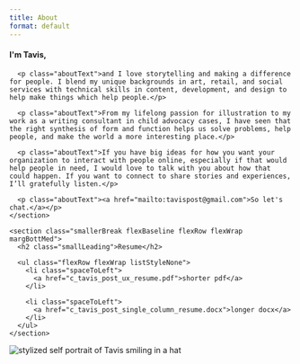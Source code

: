 ```yaml
---
title: About
format: default
---
```


<article class="aboutContainer gridCenter gridTextPicCol">
  <article class="flexCol">
    <section>
      <h1 class="aboutText lessLeading">I'm Tavis,</h1>

      <p class="aboutText">and I love storytelling and making a difference for people. I blend my unique backgrounds in art, retail, and social services with technical skills in content, development, and design to help make things which help people.</p>

      <p class="aboutText">From my lifelong passion for illustration to my work as a writing consultant in child advocacy cases, I have seen that the right synthesis of form and function helps us solve problems, help people, and make the world a more interesting place.</p>

      <p class="aboutText">If you have big ideas for how you want your organization to interact with people online, especially if that would help people in need, I would love to talk with you about how that could happen. If you want to connect to share stories and experiences, I’ll gratefully listen.</p>

      <p class="aboutText"><a href="mailto:tavispost@gmail.com">So let's chat.</a></p>
    </section>

    <section class="smallerBreak flexBaseline flexRow flexWrap margBottMed">
      <h2 class="smallLeading">Resume</h2>

      <ul class="flexRow flexWrap listStyleNone">
        <li class="spaceToLeft">
          <a href="c_tavis_post_ux_resume.pdf">shorter pdf</a>
        </li>

        <li class="spaceToLeft">
          <a href="c_tavis_post_single_column_resume.docx">longer docx</a>
        </li>
      </ul>
    </section>
  </article>

  <img src="images/selfPortrait.png" alt="stylized self portrait of Tavis smiling in a hat" class="selfPortrait">
</article>
